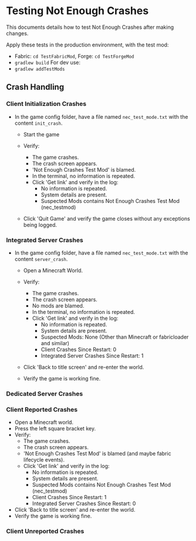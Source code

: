 # Testing Not Enough Crashes
This documents details how to test Not Enough Crashes after making changes.

Apply these tests in the production environment, with the test mod:
- Fabric: `cd TestFabricMod`, Forge: `cd TestForgeMod`
- `gradlew build`
  For dev use:
- `gradlew addTestMods`

## Crash Handling

### Client Initialization Crashes
- In the game config folder, have a file named `nec_test_mode.txt` with the content `init_crash`.
  - Start the game
  - Verify:
    - The game crashes.
    - The crash screen appears.
    - 'Not Enough Crashes Test Mod' is blamed.
    - In the terminal, no information is repeated.
    - Click 'Get link' and verify in the log:
      - No information is repeated.
      - System details are present.
      - Suspected Mods contains Not Enough Crashes Test Mod (nec_testmod)

  - Click 'Quit Game' and verify the game closes without any exceptions being logged.
### Integrated Server Crashes
- In the game config folder, have a file named `nec_test_mode.txt` with the content `server_crash`.
  - Open a Minecraft World.
  - Verify:
    - The game crashes.
    - The crash screen appears.
    - No mods are blamed.
    - In the terminal, no information is repeated.
    - Click 'Get link' and verify in the log:
      - No information is repeated.
      - System details are present.
      - Suspected Mods: None (Other than Minecraft or fabricloader and similar)
      - Client Crashes Since Restart: 0
      - Integrated Server Crashes Since Restart: 1

  - Click 'Back to title screen' and re-enter the world.
  - Verify the game is working fine.

### Dedicated Server Crashes

### Client Reported Crashes
- Open a Minecraft world.
- Press the left square bracket key.
- Verify:
  - The game crashes.
  - The crash screen appears.
  - 'Not Enough Crashes Test Mod' is blamed (and maybe fabric lifecycle events).
  - Click 'Get link' and verify in the log:
    - No information is repeated.
    - System details are present.
    - Suspected Mods contains Not Enough Crashes Test Mod (nec_testmod)
    - Client Crashes Since Restart: 1
    - Integrated Server Crashes Since Restart: 0
- Click 'Back to title screen' and re-enter the world.
- Verify the game is working fine.

### Client Unreported Crashes